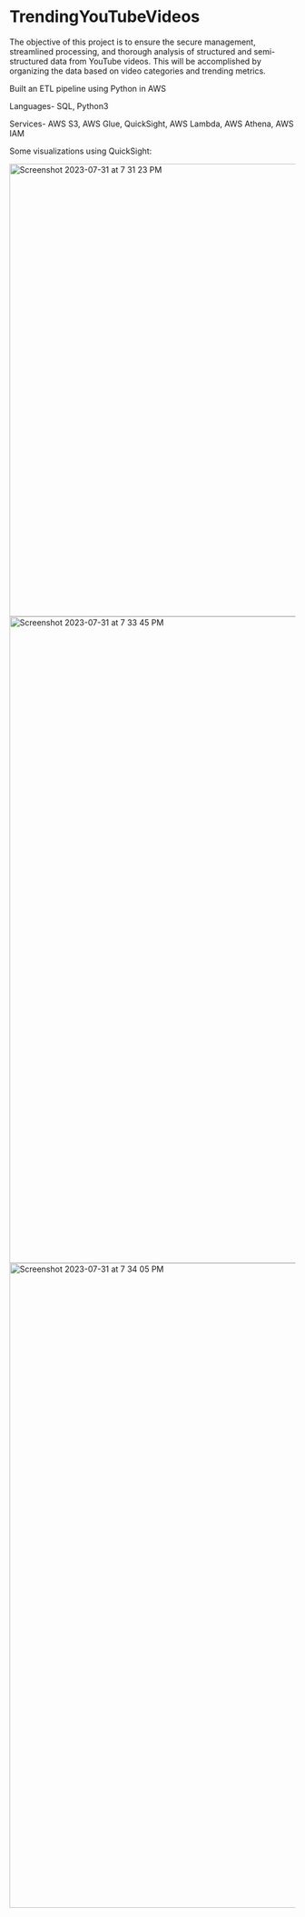 # TrendingYouTubeVideos
The objective of this project is to ensure the secure management, streamlined processing, and thorough analysis of structured and semi-structured data from YouTube videos. This will be accomplished by organizing the data based on video categories and trending metrics.

Built an ETL pipeline using Python in AWS

Languages- SQL, Python3

Services- AWS S3, AWS Glue, QuickSight, AWS Lambda, AWS Athena, AWS IAM

Some visualizations using QuickSight:

<img width="797" alt="Screenshot 2023-07-31 at 7 31 23 PM" src="https://github.com/harshakalmath/TrendingYouTubeVideos/assets/50831461/50976216-5d05-49b2-8259-fa2f927046ce">


<img width="1138" alt="Screenshot 2023-07-31 at 7 33 45 PM" src="https://github.com/harshakalmath/TrendingYouTubeVideos/assets/50831461/220bcaeb-8429-4c3f-8820-ef1457becc89">


<img width="1135" alt="Screenshot 2023-07-31 at 7 34 05 PM" src="https://github.com/harshakalmath/TrendingYouTubeVideos/assets/50831461/743f3a93-c20c-463f-91ef-2ed2ac3beb3d">
